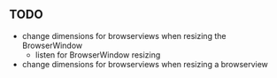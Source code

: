 ## TODO

- change dimensions for browserviews when resizing the BrowserWindow
  - listen for BrowserWindow resizing
- change dimensions for browserviews when resizing a browserview
